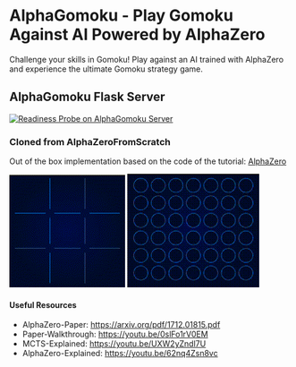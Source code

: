 # AlphaGomoku - Play Gomoku Against AI Powered by AlphaZero

Challenge your skills in Gomoku! Play against an AI trained with AlphaZero and experience the ultimate Gomoku strategy game.

## AlphaGomoku Flask Server
[![Readiness Probe on AlphaGomoku Server](https://github.com/lucetre/alphagomoku/actions/workflows/check-readiness-probe.yaml/badge.svg)](https://github.com/lucetre/alphagomoku/actions/workflows/check-readiness-probe.yaml)

### Cloned from AlphaZeroFromScratch
Out of the box implementation based on the code of the tutorial: [AlphaZero](https://github.com/foersterrobert/AlphaZero)

![tictactoe](https://raw.githubusercontent.com/foersterrobert/AlphaZero/master/assets/tictactoe.gif)
![connectfour](https://raw.githubusercontent.com/foersterrobert/AlphaZero/master/assets/connectfour.gif)

#### Useful Resources
* AlphaZero-Paper: https://arxiv.org/pdf/1712.01815.pdf
* Paper-Walkthrough: https://youtu.be/0slFo1rV0EM
* MCTS-Explained: https://youtu.be/UXW2yZndl7U
* AlphaZero-Explained: https://youtu.be/62nq4Zsn8vc

